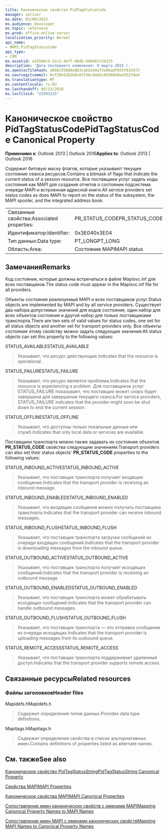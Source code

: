 ```yaml
---
title: Каноническое свойство PidTagStatusCode
manager: soliver
ms.date: 03/09/2015
ms.audience: Developer
ms.topic: reference
ms.prod: office-online-server
localization_priority: Normal
api_name:
- MAPI.PidTagStatusCode
api_type:
- COM
ms.assetid: e29190c5-52c3-4ef7-98db-699487c54325
description: 'Дата последнего изменения: 9 марта 2015 г.'
ms.openlocfilehash: a60bc55686e883cabd144af3a9badfb55f835472
ms.sourcegitcommit: 0cf39e5382b8c6f236c8a63c6036849ed3527ded
ms.translationtype: MT
ms.contentlocale: ru-RU
ms.lasthandoff: 08/23/2018
ms.locfileid: "22593125"
---
```

# <a name="pidtagstatuscode-canonical-property"></a><span data-ttu-id="72497-103">Каноническое свойство PidTagStatusCode</span><span class="sxs-lookup"><span data-stu-id="72497-103">PidTagStatusCode Canonical Property</span></span>

  
  
<span data-ttu-id="72497-104">**Применимо к**: Outlook 2013 | Outlook 2016</span><span class="sxs-lookup"><span data-stu-id="72497-104">**Applies to**: Outlook 2013 | Outlook 2016</span></span> 
  
<span data-ttu-id="72497-105">Содержит битовую маску флагов, которые указывают текущее состояние сеанса ресурсов.</span><span class="sxs-lookup"><span data-stu-id="72497-105">Contains a bitmask of flags that indicate the current status of a session resource.</span></span> <span data-ttu-id="72497-106">Все поставщики услуг задать коды состояния как MAPI для создания отчетов о состоянии подсистема очереди MAPI и встроенная адресной книги.</span><span class="sxs-lookup"><span data-stu-id="72497-106">All service providers set status codes as does MAPI to report on the status of the subsystem, the MAPI spooler, and the integrated address book.</span></span>
  
|||
|:-----|:-----|
|<span data-ttu-id="72497-107">Связанные свойства:</span><span class="sxs-lookup"><span data-stu-id="72497-107">Associated properties:</span></span>  <br/> |<span data-ttu-id="72497-108">PR_STATUS_CODE</span><span class="sxs-lookup"><span data-stu-id="72497-108">PR_STATUS_CODE</span></span>  <br/> |
|<span data-ttu-id="72497-109">Идентификатор:</span><span class="sxs-lookup"><span data-stu-id="72497-109">Identifier:</span></span>  <br/> |<span data-ttu-id="72497-110">0x3E04</span><span class="sxs-lookup"><span data-stu-id="72497-110">0x3E04</span></span>  <br/> |
|<span data-ttu-id="72497-111">Тип данных:</span><span class="sxs-lookup"><span data-stu-id="72497-111">Data type:</span></span>  <br/> |<span data-ttu-id="72497-112">PT_LONG</span><span class="sxs-lookup"><span data-stu-id="72497-112">PT_LONG</span></span>  <br/> |
|<span data-ttu-id="72497-113">Область:</span><span class="sxs-lookup"><span data-stu-id="72497-113">Area:</span></span>  <br/> |<span data-ttu-id="72497-114">Состояние MAPI</span><span class="sxs-lookup"><span data-stu-id="72497-114">MAPI status</span></span>  <br/> |
   
## <a name="remarks"></a><span data-ttu-id="72497-115">Замечания</span><span class="sxs-lookup"><span data-stu-id="72497-115">Remarks</span></span>

<span data-ttu-id="72497-116">Код состояния, которые должны встречаться в файле Mapisvc.inf для всех поставщиков.</span><span class="sxs-lookup"><span data-stu-id="72497-116">The status code must appear in the Mapisvc.inf file for all providers.</span></span> 
  
<span data-ttu-id="72497-117">Объекты состояния реализуемый MAPI и всех поставщиков услуг.</span><span class="sxs-lookup"><span data-stu-id="72497-117">Status objects are implemented by MAPI and by all service providers.</span></span> <span data-ttu-id="72497-118">Существует два набора допустимых значений для кодов состояния, один набор для всех объектов состояния и другой набор для только поставщиками транспорта.</span><span class="sxs-lookup"><span data-stu-id="72497-118">There are two sets of valid values for status codes, one set for all status objects and another set for transport providers only.</span></span> <span data-ttu-id="72497-119">Все объекты состояния этому свойству можно задать следующие значения:</span><span class="sxs-lookup"><span data-stu-id="72497-119">All status objects can set this property to the following values:</span></span>
  
<span data-ttu-id="72497-120">STATUS_AVAILABLE</span><span class="sxs-lookup"><span data-stu-id="72497-120">STATUS_AVAILABLE</span></span> 
  
> <span data-ttu-id="72497-121">Указывает, что ресурс действующие.</span><span class="sxs-lookup"><span data-stu-id="72497-121">Indicates that the resource is operational.</span></span>
    
<span data-ttu-id="72497-122">STATUS_FAILURE</span><span class="sxs-lookup"><span data-stu-id="72497-122">STATUS_FAILURE</span></span> 
  
> <span data-ttu-id="72497-123">Указывает, что ресурс является проблема.</span><span class="sxs-lookup"><span data-stu-id="72497-123">Indicates that the resource is experiencing a problem.</span></span> <span data-ttu-id="72497-124">Для поставщиков услуг STATUS_FAILURE показывает, что поставщик может скоро будет завершена для завершения текущего сеанса.</span><span class="sxs-lookup"><span data-stu-id="72497-124">For service providers, STATUS_FAILURE indicates that the provider might soon be shut down to end the current session.</span></span>
    
<span data-ttu-id="72497-125">STATUS_OFFLINE</span><span class="sxs-lookup"><span data-stu-id="72497-125">STATUS_OFFLINE</span></span> 
  
> <span data-ttu-id="72497-126">Указывает, что доступны только локальные данные или служб.</span><span class="sxs-lookup"><span data-stu-id="72497-126">Indicates that only local data or services are available.</span></span>
    
<span data-ttu-id="72497-127">Поставщики транспорта можно также задавать их состояние объектов **PR_STATUS_CODE** свойства следующим значениям:</span><span class="sxs-lookup"><span data-stu-id="72497-127">Transport providers can also set their status objects' **PR_STATUS_CODE** properties to the following values:</span></span> 
  
<span data-ttu-id="72497-128">STATUS_INBOUND_ACTIVE</span><span class="sxs-lookup"><span data-stu-id="72497-128">STATUS_INBOUND_ACTIVE</span></span> 
  
> <span data-ttu-id="72497-129">Указывает, что поставщик транспорта получает входящее сообщение.</span><span class="sxs-lookup"><span data-stu-id="72497-129">Indicates that the transport provider is receiving an inbound message.</span></span> 
    
<span data-ttu-id="72497-130">STATUS_INBOUND_ENABLED</span><span class="sxs-lookup"><span data-stu-id="72497-130">STATUS_INBOUND_ENABLED</span></span> 
  
> <span data-ttu-id="72497-131">Указывает, что входящие сообщения можно получать поставщика транспорта.</span><span class="sxs-lookup"><span data-stu-id="72497-131">Indicates that the transport provider can receive inbound messages.</span></span>
    
<span data-ttu-id="72497-132">STATUS_INBOUND_FLUSH</span><span class="sxs-lookup"><span data-stu-id="72497-132">STATUS_INBOUND_FLUSH</span></span> 
  
> <span data-ttu-id="72497-133">Указывает, что поставщик транспорта загрузки сообщений из очереди входящих сообщений.</span><span class="sxs-lookup"><span data-stu-id="72497-133">Indicates that the transport provider is downloading messages from the inbound queue.</span></span>
    
<span data-ttu-id="72497-134">STATUS_OUTBOUND_ACTIVE</span><span class="sxs-lookup"><span data-stu-id="72497-134">STATUS_OUTBOUND_ACTIVE</span></span> 
  
> <span data-ttu-id="72497-135">Указывает, что поставщик транспорта получает исходящих сообщений.</span><span class="sxs-lookup"><span data-stu-id="72497-135">Indicates that the transport provider is receiving an outbound message.</span></span> 
    
<span data-ttu-id="72497-136">STATUS_OUTBOUND_ENABLED</span><span class="sxs-lookup"><span data-stu-id="72497-136">STATUS_OUTBOUND_ENABLED</span></span> 
  
> <span data-ttu-id="72497-137">Указывает, что поставщик транспорта может обрабатывать исходящих сообщений.</span><span class="sxs-lookup"><span data-stu-id="72497-137">Indicates that the transport provider can handle outbound messages.</span></span>
    
<span data-ttu-id="72497-138">STATUS_OUTBOUND_FLUSH</span><span class="sxs-lookup"><span data-stu-id="72497-138">STATUS_OUTBOUND_FLUSH</span></span> 
  
> <span data-ttu-id="72497-139">Указывает, что поставщик транспорта — это отправка сообщения из очереди исходящих.</span><span class="sxs-lookup"><span data-stu-id="72497-139">Indicates that the transport provider is uploading messages from its outbound queue.</span></span>
    
<span data-ttu-id="72497-140">STATUS_REMOTE_ACCESS</span><span class="sxs-lookup"><span data-stu-id="72497-140">STATUS_REMOTE_ACCESS</span></span> 
  
> <span data-ttu-id="72497-141">Указывает, что поставщик транспорта поддерживает удаленный доступ.</span><span class="sxs-lookup"><span data-stu-id="72497-141">Indicates that the transport provider supports remote access.</span></span>
    
## <a name="related-resources"></a><span data-ttu-id="72497-142">Связанные ресурсы</span><span class="sxs-lookup"><span data-stu-id="72497-142">Related resources</span></span>

### <a name="header-files"></a><span data-ttu-id="72497-143">Файлы заголовков</span><span class="sxs-lookup"><span data-stu-id="72497-143">Header files</span></span>

<span data-ttu-id="72497-144">Mapidefs.h</span><span class="sxs-lookup"><span data-stu-id="72497-144">Mapidefs.h</span></span>
  
> <span data-ttu-id="72497-145">Содержит определения типов данных.</span><span class="sxs-lookup"><span data-stu-id="72497-145">Provides data type definitions.</span></span>
    
<span data-ttu-id="72497-146">Mapitags.h</span><span class="sxs-lookup"><span data-stu-id="72497-146">Mapitags.h</span></span>
  
> <span data-ttu-id="72497-147">Содержит определения свойства в списке альтернативных имен.</span><span class="sxs-lookup"><span data-stu-id="72497-147">Contains definitions of properties listed as alternate names.</span></span>
    
## <a name="see-also"></a><span data-ttu-id="72497-148">См. также</span><span class="sxs-lookup"><span data-stu-id="72497-148">See also</span></span>



[<span data-ttu-id="72497-149">Каноническое свойство PidTagStatusString</span><span class="sxs-lookup"><span data-stu-id="72497-149">PidTagStatusString Canonical Property</span></span>](pidtagstatusstring-canonical-property.md)


[<span data-ttu-id="72497-150">Свойства MAPI</span><span class="sxs-lookup"><span data-stu-id="72497-150">MAPI Properties</span></span>](mapi-properties.md)
  
[<span data-ttu-id="72497-151">Каноническое свойства MAPI</span><span class="sxs-lookup"><span data-stu-id="72497-151">MAPI Canonical Properties</span></span>](mapi-canonical-properties.md)
  
[<span data-ttu-id="72497-152">Сопоставление имен канонических свойств с именами MAPI</span><span class="sxs-lookup"><span data-stu-id="72497-152">Mapping Canonical Property Names to MAPI Names</span></span>](mapping-canonical-property-names-to-mapi-names.md)
  
[<span data-ttu-id="72497-153">Сопоставление имен MAPI с именами канонических свойств</span><span class="sxs-lookup"><span data-stu-id="72497-153">Mapping MAPI Names to Canonical Property Names</span></span>](mapping-mapi-names-to-canonical-property-names.md)


